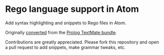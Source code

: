 # Rego language support in Atom

Add syntax highlighting and snippets to Rego files in Atom.

Originally [converted](http://flight-manual.atom.io/hacking-atom/sections/converting-from-textmate) from the [Prolog TextMate bundle](https://github.com/textmate/prolog.tmbundle).

Contributions are greatly appreciated. Please fork this repository and open a pull request to add snippets, make grammar tweaks, etc.
